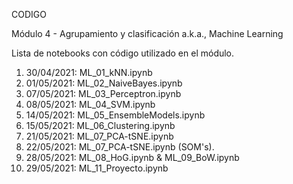 CODIGO

Módulo 4 - Agrupamiento y clasificación
a.k.a., Machine Learning

Lista de notebooks con código utilizado en el módulo.


 1) 30/04/2021: ML_01_kNN.ipynb
 2) 01/05/2021: ML_02_NaiveBayes.ipynb
 3) 07/05/2021: ML_03_Perceptron.ipynb
 4) 08/05/2021: ML_04_SVM.ipynb
 5) 14/05/2021: ML_05_EnsembleModels.ipynb
 6) 15/05/2021: ML_06_Clustering.ipynb
 7) 21/05/2021: ML_07_PCA-tSNE.ipynb
 8) 22/05/2021: ML_07_PCA-tSNE.ipynb (SOM's).
 9) 28/05/2021: ML_08_HoG.ipynb & ML_09_BoW.ipynb
10) 29/05/2021: ML_11_Proyecto.ipynb
